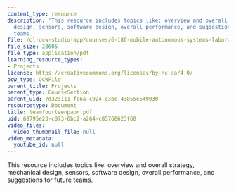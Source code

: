 ```yaml
---
content_type: resource
description: 'This resource includes topics like: overview and overall strategy, mechanical
  design, sensors, software design, overall performance, and suggestions for future
  teams.'
file: /ol-ocw-studio-app/courses/6-186-mobile-autonomous-systems-laboratory-january-iap-2005/68795e23c0736bc2a264c85760623f60_teamfourteenpapr.pdf
file_size: 28605
file_type: application/pdf
learning_resource_types:
- Projects
license: https://creativecommons.org/licenses/by-nc-sa/4.0/
ocw_type: OCWFile
parent_title: Projects
parent_type: CourseSection
parent_uid: 7d323111-f06a-c924-e3bc-43855e549030
resourcetype: Document
title: teamfourteenpapr.pdf
uid: 68795e23-c073-6bc2-a264-c85760623f60
video_files:
  video_thumbnail_file: null
video_metadata:
  youtube_id: null
---
```

This resource includes topics like: overview and overall strategy, mechanical design, sensors, software design, overall performance, and suggestions for future teams.